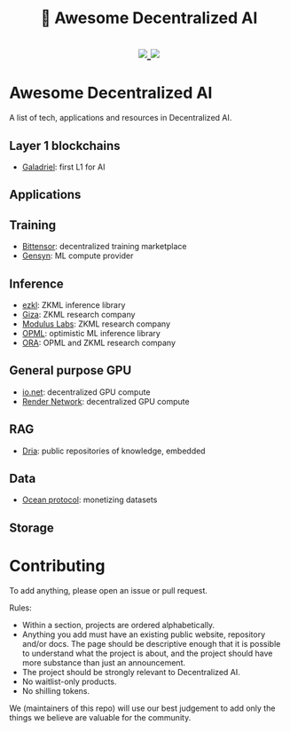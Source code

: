 <h1 align="center">
	🦾 Awesome Decentralized AI
	<p align="center">
		<a href="https://discord.com/invite/bHnFgSTKrP" target="_blank">
			<img src="https://img.shields.io/discord/1133675019478782072?label=Join%20Discord">
		</a>
		<a href="https://twitter.com/e2b_dev" target="_blank">
			<img src="https://img.shields.io/twitter/follow/Galadriel_AI">
		</a>
	</p>
</h1>


# Awesome Decentralized AI

A list of tech, applications and resources in Decentralized AI.

## Layer 1 blockchains

* [Galadriel](https://galadriel.com/): first L1 for AI

## Applications



## Training

* [Bittensor](https://bittensor.com/): decentralized training marketplace
* [Gensyn](https://www.gensyn.ai/): ML compute provider

## Inference

* [ezkl](https://github.com/zkonduit/ezkl): ZKML inference library
* [Giza](https://www.gizatech.xyz/): ZKML research company
* [Modulus Labs](https://www.modulus.xyz/): ZKML research company
* [OPML](https://github.com/ora-io/opml): optimistic ML inference library
* [ORA](https://www.ora.io/): OPML and ZKML research company


## General purpose GPU

* [io.net](https://io.net/): decentralized GPU compute
* [Render Network](https://rendernetwork.com/): decentralized GPU compute


## RAG

* [Dria](https://dria.co/): public repositories of knowledge, embedded

## Data

* [Ocean protocol](https://oceanprotocol.com): monetizing datasets

## Storage


 

# Contributing

To add anything, please open an issue or pull request.

Rules: 
* Within a section, projects are ordered alphabetically.
* Anything you add must have an existing public website, repository and/or docs. The page should be descriptive enough that it is possible to understand what the project is about, and the project should have more substance than just an announcement.
* The project should be strongly relevant to Decentralized AI.
* No waitlist-only products.
* No shilling tokens.

We (maintainers of this repo) will use our best judgement to add only the things we believe are valuable for the community.